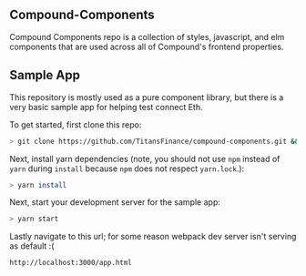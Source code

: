 ## Compound-Components

Compound Components repo is a collection of styles, javascript, and elm components that are used across all of Compound's frontend properties.

## Sample App

This repository is mostly used as a pure component library, but there is a very basic sample app for helping test connect Eth.

To get started, first clone this repo:

```bash
> git clone https://github.com/TitansFinance/compound-components.git && cd compound-components
```

Next, install yarn dependencies (note, you should not use `npm` instead of `yarn` during `install` because `npm` does not respect `yarn.lock`.):

```bash
> yarn install
```

Next, start your development server for the sample app:

```bash
> yarn start
```

Lastly navigate to this url; for some reason webpack dev server isn't serving as default :(

```
http://localhost:3000/app.html
```
